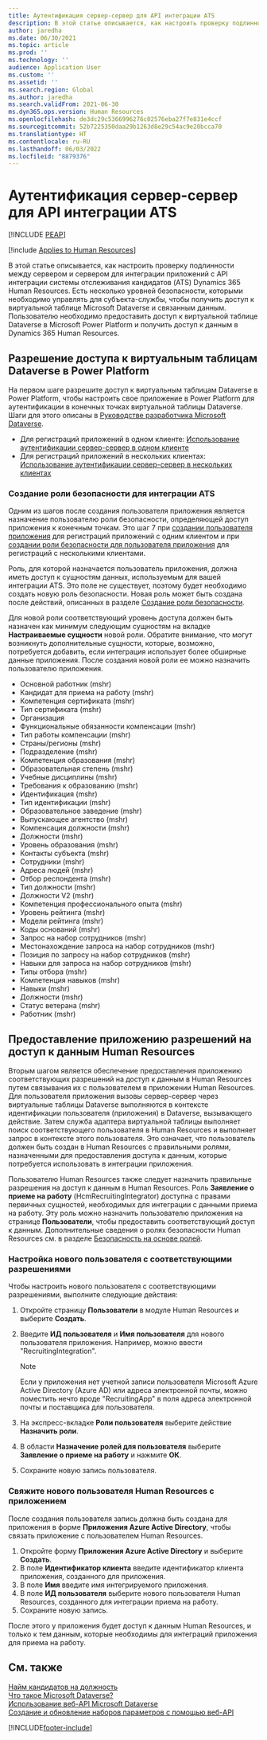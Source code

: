 ```yaml
---
title: Аутентификация сервер-сервер для API интеграции ATS
description: В этой статье описывается, как настроить проверку подлинности между сервером и сервером для интеграции с API интеграции системы отслеживания кандидатов (ATS) Dynamics 365 Human Resources.
author: jaredha
ms.date: 06/30/2021
ms.topic: article
ms.prod: ''
ms.technology: ''
audience: Application User
ms.custom: ''
ms.assetid: ''
ms.search.region: Global
ms.author: jaredha
ms.search.validFrom: 2021-06-30
ms.dyn365.ops.version: Human Resources
ms.openlocfilehash: de3dc29c5366996276c02576eba27f7e831e4ccf
ms.sourcegitcommit: 52b7225350daa29b1263d8e29c54ac9e20bcca70
ms.translationtype: HT
ms.contentlocale: ru-RU
ms.lasthandoff: 06/03/2022
ms.locfileid: "8879376"
---
```

# <a name="server-to-server-authentication-for-the-ats-integration-api"></a>Аутентификация сервер-сервер для API интеграции ATS


[!INCLUDE [PEAP](../includes/peap-1.md)]

[!include [Applies to Human Resources](../includes/applies-to-hr.md)]

В этой статье описывается, как настроить проверку подлинности между сервером и сервером для интеграции приложений с API интеграции системы отслеживания кандидатов (ATS) Dynamics 365 Human Resources. Есть несколько уровней безопасности, которыми необходимо управлять для субъекта-службы, чтобы получить доступ к виртуальной таблице Microsoft Dataverse и связанным данным. Пользователю необходимо предоставить доступ к виртуальной таблице Dataverse в Microsoft Power Platform и получить доступ к данным в Dynamics 365 Human Resources.

## <a name="enable-access-to-dataverse-virtual-tables-in-power-platform"></a>Разрешение доступа к виртуальным таблицам Dataverse в Power Platform

На первом шаге разрешите доступ к виртуальным таблицам Dataverse в Power Platform, чтобы настроить свое приложение в Power Platform для аутентификации в конечных точках виртуальной таблицы Dataverse. Шаги для этого описаны в [Руководстве разработчика Microsoft Dataverse](/powerapps/developer/data-platform).

  - Для регистраций приложений в одном клиенте: [Использование аутентификации сервер-сервер в одном клиенте](/powerapps/developer/data-platform/use-single-tenant-server-server-authentication)
  - Для регистраций приложений в нескольких клиентах: [Использование аутентификации сервер-сервер в нескольких клиентах](/powerapps/developer/data-platform/use-multi-tenant-server-server-authentication)

### <a name="creating-a-security-role-for-ats-integrations"></a>Создание роли безопасности для интеграции ATS

Одним из шагов после создания пользователя приложения является назначение пользователю роли безопасности, определяющей доступ приложения к конечным точкам. Это шаг 7 при [создании пользователя приложения](/powerapps/developer/data-platform/use-single-tenant-server-server-authentication#application-user-creation) для регистраций приложений с одним клиентом и при [создании роли безопасности для пользователя приложения](/powerapps/developer/data-platform/use-multi-tenant-server-server-authentication#create-a-security-role-for-the-application-user) для регистраций с несколькими клиентами. 

Роль, для которой назначается пользователь приложения, должна иметь доступ к сущностям данных, используемым для вашей интеграции ATS. Это поле не существует, поэтому будет необходимо создать новую роль безопасности. Новая роль может быть создана после действий, описанных в разделе [Создание роли безопасности](/power-platform/admin/create-edit-security-role#create-a-security-role).

Для новой роли соответствующий уровень доступа должен быть назначен как минимум следующим сущностям на вкладке **Настраиваемые сущности** новой роли. Обратите внимание, что могут возникнуть дополнительные сущности, которые, возможно, потребуется добавить, если интеграция использует более обширные данные приложения. После создания новой роли ее можно назначить пользователю приложения.

  - Основной работник (mshr)
  - Кандидат для приема на работу (mshr)
  - Компетенция сертификата (mshr)
  - Тип сертификата (mshr)
  - Организация
  - Функциональные обязанности компенсации (mshr)
  - Тип работы компенсации (mshr)
  - Страны/регионы (mshr)
  - Подразделение (mshr)
  - Компетенция образования (mshr)
  - Образовательная степень (mshr)
  - Учебные дисциплины (mshr)
  - Требования к образованию (mshr)
  - Идентификация (mshr)
  - Тип идентификации (mshr)
  - Образовательное заведение (mshr)
  - Выпускающее агентство (mshr)
  - Компенсация должности (mshr)
  - Должности (mshr)
  - Уровень образования (mshr)
  - Контакты субъекта (mshr)
  - Сотрудники (mshr)
  - Адреса людей (mshr)
  - Отбор респондента (mshr)
  - Тип должности (mshr)
  - Должности V2 (mshr)
  - Компетенция профессионального опыта (mshr)
  - Уровень рейтинга (mshr)
  - Модели рейтинга (mshr)
  - Коды оснований (mshr)
  - Запрос на набор сотрудников (mshr)
  - Местонахождение запроса на набор сотрудников (mshr)
  - Позиция по запросу на набор сотрудников (mshr)
  - Навыки для запроса на набор сотрудников (mshr)
  - Типы отбора (mshr)
  - Компетенция навыков (mshr)
  - Навыки (mshr)
  - Должности (mshr)
  - Статус ветерана (mshr)
  - Работник (mshr)

## <a name="granting-application-permissions-to-human-resources-data"></a>Предоставление приложению разрешений на доступ к данным Human Resources

Вторым шагом является обеспечение предоставления приложению соответствующих разрешений на доступ к данным в Human Resources путем связывания их с пользователем в приложении Human Resources. Для пользователя приложения вызовы сервер-сервер через виртуальные таблицы Dataverse выполняются в контексте идентификации пользователя (приложения) в Dataverse, вызывающего действие. Затем служба адаптера виртуальной таблицы выполняет поиск соответствующего пользователя в Human Resources и выполняет запрос в контексте этого пользователя. Это означает, что пользователь должен быть создан в Human Resources с правильными ролями, назначенными для предоставления доступа к данным, которые потребуется использовать в интеграции приложения.

Пользователю Human Resources также следует назначить правильные разрешения на доступ к данным в Human Resources. Роль **Заявление о приеме на работу** (HcmRecruitingIntegrator) доступна с правами первичных сущностей, необходимых для интеграции с данными приема на работу. Эту роль можно назначить пользователю приложения на странице **Пользователи**, чтобы предоставить соответствующий доступ к данным. Дополнительные сведения о ролях безопасности Human Resources см. в разделе [Безопасность на основе ролей](/dynamics365/fin-ops-core/dev-itpro/sysadmin/role-based-security).

### <a name="set-up-the-new-user-with-appropriate-permissions"></a>Настройка нового пользователя с соответствующими разрешениями

Чтобы настроить нового пользователя с соответствующими разрешениями, выполните следующие действия:

  1. Откройте страницу **Пользователи** в модуле Human Resources и выберите **Создать**.
  2. Введите **ИД пользователя** и **Имя пользователя** для нового пользователя приложения. Например, можно ввести "RecruitingIntegration".

      > [!NOTE]
      > Если у приложения нет учетной записи пользователя Microsoft Azure Active Directory (Azure AD) или адреса электронной почты, можно поместить нечто вроде "RecruitingApp" в поля адреса электронной почты и поставщика для пользователя.

  3. На экспресс-вкладке **Роли пользователя** выберите действие **Назначить роли**.
  4. В области **Назначение ролей для пользователя** выберите **Заявление о приеме на работу** и нажмите **ОК**.
  5. Сохраните новую запись пользователя.

### <a name="link-the-new-human-resources-user-to-the-application"></a>Свяжите нового пользователя Human Resources с приложением

После создания пользователя запись должна быть создана для приложения в форме **Приложения Azure Active Directory**, чтобы связать приложение с пользователем Human Resources.

  1. Откройте форму **Приложения Azure Active Directory** и выберите **Создать**.
  2. В поле **Идентификатор клиента** введите идентификатор клиента приложения, созданного для приложения.
  3. В поле **Имя** введите имя интегрируемого приложения.
  4. В поле **ИД пользователя** выберите нового пользователя Human Resources, созданного для интеграции приема на работу.
  5. Сохраните новую запись.

После этого у приложения будет доступ к данным Human Resources, и только к тем данным, которые необходимы для интеграций приложения для приема на работу.

## <a name="see-also"></a>См. также

[Найм кандидатов на должность](hr-personnel-recruit.md)<br>
[Что такое Microsoft Dataverse?](/powerapps/maker/data-platform/data-platform-intro)<br>
[Использование веб-API Microsoft Dataverse](/powerapps/developer/data-platform/webapi/overview)<br>
[Создание и обновление наборов параметров с помощью веб-API](/powerapps/developer/data-platform/webapi/create-update-optionsets)<br>

[!INCLUDE[footer-include](../includes/footer-banner.md)]
